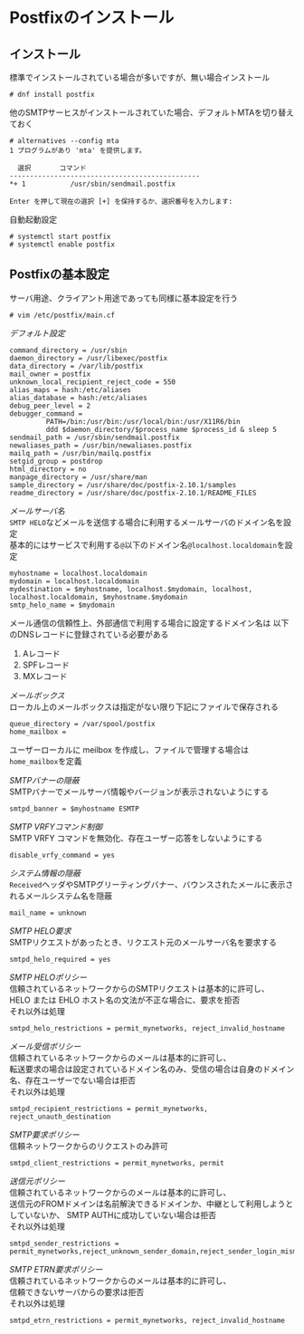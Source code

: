 # Postfixのインストール

## インストール
標準でインストールされている場合が多いですが、無い場合インストール  

```
# dnf install postfix
```

他のSMTPサーヒスがインストールされていた場合、デフォルトMTAを切り替えておく  

```
# alternatives --config mta
1 プログラムがあり 'mta' を提供します。

  選択       コマンド
-----------------------------------------------
*+ 1           /usr/sbin/sendmail.postfix

Enter を押して現在の選択 [+] を保持するか、選択番号を入力します:
```

自動起動設定  

```
# systemctl start postfix
# systemctl enable postfix
```

## Postfixの基本設定
サーバ用途、クライアント用途であっても同様に基本設定を行う  

```
# vim /etc/postfix/main.cf
```

<i class="fas fa-check-circle">デフォルト設定</i>  

```
command_directory = /usr/sbin
daemon_directory = /usr/libexec/postfix
data_directory = /var/lib/postfix
mail_owner = postfix
unknown_local_recipient_reject_code = 550
alias_maps = hash:/etc/aliases
alias_database = hash:/etc/aliases
debug_peer_level = 2
debugger_command =
         PATH=/bin:/usr/bin:/usr/local/bin:/usr/X11R6/bin
         ddd $daemon_directory/$process_name $process_id & sleep 5
sendmail_path = /usr/sbin/sendmail.postfix
newaliases_path = /usr/bin/newaliases.postfix
mailq_path = /usr/bin/mailq.postfix
setgid_group = postdrop
html_directory = no
manpage_directory = /usr/share/man
sample_directory = /usr/share/doc/postfix-2.10.1/samples
readme_directory = /usr/share/doc/postfix-2.10.1/README_FILES
```

<i class="fas fa-check-circle">メールサーバ名</i>  
`SMTP HELO`などメールを送信する場合に利用するメールサーバのドメイン名を設定  
基本的にはサービスで利用する`@`以下のドメイン名`@localhost.localdomain`を設定  

```
myhostname = localhost.localdomain
mydomain = localhost.localdomain
mydestination = $myhostname, localhost.$mydomain, localhost, localhost.localdomain, $myhostname.$mydomain
smtp_helo_name = $mydomain
```

メール通信の信頼性上、外部通信で利用する場合に設定するドメイン名は
以下のDNSレコードに登録されている必要がある  

1. Aレコード  
2. SPFレコード  
3. MXレコード  
  

<i class="fas fa-check-circle">メールボックス</i>  
ローカル上のメールボックスは指定がない限り下記にファイルで保存される  

```
queue_directory = /var/spool/postfix
home_mailbox =
```

ユーザーローカルに meilbox を作成し、ファイルで管理する場合は`home_mailbox`を定義  

<i class="fas fa-check-circle">SMTPバナーの隠蔽</i>  
SMTPバナーでメールサーバ情報やバージョンが表示されないようにする  

```
smtpd_banner = $myhostname ESMTP
```

<i class="fas fa-check-circle">SMTP VRFYコマンド制御</i>  
SMTP VRFY コマンドを無効化、存在ユーザー応答をしないようにする  

```
disable_vrfy_command = yes
```

<i class="fas fa-check-circle">システム情報の隠蔽</i>  
`Received`ヘッダやSMTPグリーティングバナー、バウンスされたメールに表示されるメールシステム名を隠蔽  

```
mail_name = unknown
```

<i class="fas fa-check-circle">SMTP HELO要求</i>  
SMTPリクエストがあったとき、リクエスト元のメールサーバ名を要求する  

```
smtpd_helo_required = yes
```

<i class="fas fa-check-circle">SMTP HELOポリシー</i>  
信頼されているネットワークからのSMTPリクエストは基本的に許可し、  
HELO または EHLO ホスト名の文法が不正な場合に、要求を拒否  
それ以外は処理  

```
smtpd_helo_restrictions = permit_mynetworks, reject_invalid_hostname
```

<i class="fas fa-check-circle">メール受信ポリシー</i>  
信頼されているネットワークからのメールは基本的に許可し、  
転送要求の場合は設定されているドメイン名のみ、受信の場合は自身のドメイン名、存在ユーザーでない場合は拒否  
それ以外は処理  

```
smtpd_recipient_restrictions = permit_mynetworks, reject_unauth_destination
```

<i class="fas fa-check-circle">SMTP要求ポリシー</i>  
信頼ネットワークからのリクエストのみ許可  

```
smtpd_client_restrictions = permit_mynetworks, permit
```

<i class="fas fa-check-circle">送信元ポリシー</i>  
信頼されているネットワークからのメールは基本的に許可し、  
送信元のFROMドメインは名前解決できるドメインか、中継として利用しようとしていないか、
SMTP AUTHに成功していない場合は拒否  
それ以外は処理  

```
smtpd_sender_restrictions = permit_mynetworks,reject_unknown_sender_domain,reject_sender_login_mismatch
```

<i class="fas fa-check-circle">SMTP ETRN要求ポリシー</i>  
信頼されているネットワークからのメールは基本的に許可し、  
信頼できないサーバからの要求は拒否  
それ以外は処理  

```
smtpd_etrn_restrictions = permit_mynetworks, reject_invalid_hostname
```
